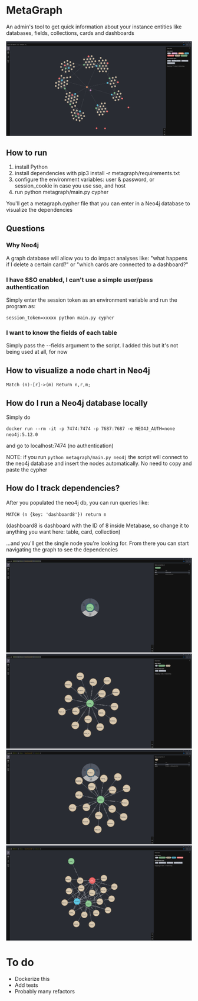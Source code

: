 # MetaGraph

An admin's tool to get quick information about your instance entities like databases, fields, collections, cards and dashboards

![Node1](graph.png)

## How to run

1) install Python
2) install dependencies with pip3 install -r metagraph/requirements.txt
3) configure the environment variables: user & password, or session_cookie in case you use sso, and host
4) run python metagraph/main.py cypher

You'll get a metagraph.cypher file that you can enter in a Neo4j database to visualize the dependencies

## Questions

### Why Neo4j

A graph database will allow you to do impact analyses like: "what happens if I delete a certain card?" or "which cards are connected to a dashboard?"

### I have SSO enabled, I can't use a simple user/pass authentication

Simply enter the session token as an environment variable and run the program as:

```
session_token=xxxxx python main.py cypher
```

### I want to know the fields of each table

Simply pass the --fields argument to the script. I added this but it's not being used at all, for now

## How to visualize a node chart in Neo4j

```
Match (n)-[r]->(m) Return n,r,m;
```

## How do I run a Neo4j database locally

Simply do 

```
docker run --rm -it -p 7474:7474 -p 7687:7687 -e NEO4J_AUTH=none neo4j:5.12.0
```

and go to localhost:7474 (no authentication)

NOTE: if you run `python metagraph/main.py neo4j` the script will connect to the neo4j database and insert the nodes automatically. No need to copy and paste the cypher

## How do I track dependencies?

After you populated the neo4j db, you can run queries like:

`MATCH (n {key: 'dashboard8'}) return n`

(dashboard8 is dashboard with the ID of 8 inside Metabase, so change it to anything you want here: table, card, collection)

...and you'll get the single node you're looking for. From there you can start navigating the graph to see the dependencies

![Node1](singleNode.png)
![Node2](expandedNode.png)
![Node3](anotherNode.png)
![Node4](moreExpandedNode.png)

# To do
- Dockerize this
- Add tests
- Probably many refactors